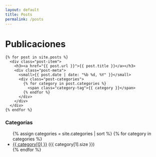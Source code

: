 ```yaml
---
layout: default
title: Posts
permalink: /posts
---
```


<div class="posts-container">
  <div class="posts-listing">
    <h1>Publicaciones</h1>
    
    {% for post in site.posts %}
      <div class="post-item">
        <h3><a href="{{ post.url }}">{{ post.title }}</a></h3>
        <div class="post-meta">
          <small>{{ post.date | date: "%b %d, %Y" }}</small>
          <div class="post-categories">
            {% for category in post.categories %}
              <span class="category-tag">{{ category }}</span>
            {% endfor %}
          </div>
        </div>
      </div>
    {% endfor %}
  </div>

  <aside class="categories-sidebar">
    <h3>Categorías</h3>
    <ul>
      {% assign categories = site.categories | sort %}
      {% for category in categories %}
        <li>
          <a href="#{{ category[0] | slugify }}">{{ category[0] }}</a>
          <span>({{ category[1].size }})</span>
        </li>
      {% endfor %}
    </ul>
  </aside>
</div>